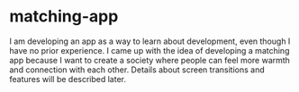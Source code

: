 # matching-app
I am developing an app as a way to learn about development, even though I have no prior experience. I came up with the idea of developing a matching app because I want to create a society where people can feel more warmth and connection with each other.
Details about screen transitions and features will be described later.
